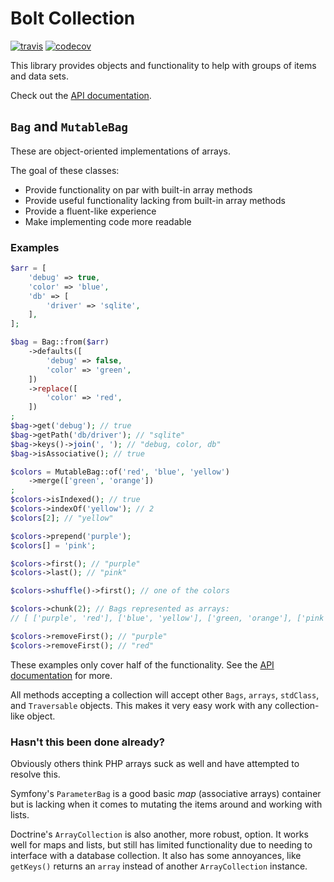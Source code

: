 # Bolt Collection

[![travis](https://api.travis-ci.org/bolt/collection.svg)](https://travis-ci.org/bolt/collection)
[![codecov](https://codecov.io/gh/bolt/collection/branch/master/graph/badge.svg)](https://codecov.io/gh/bolt/collection)

This library provides objects and functionality to help with groups of items and data sets.

Check out the [API documentation][api-docs].

## `Bag` and `MutableBag`

These are object-oriented implementations of arrays. 

The goal of these classes:
  - Provide functionality on par with built-in array methods
  - Provide useful functionality lacking from built-in array methods
  - Provide a fluent-like experience
  - Make implementing code more readable

### Examples
```php
$arr = [
    'debug' => true,
    'color' => 'blue',
    'db' => [
        'driver' => 'sqlite',
    ],
];

$bag = Bag::from($arr)
    ->defaults([
        'debug' => false,
        'color' => 'green',
    ])
    ->replace([
        'color' => 'red',
    ])
;
$bag->get('debug'); // true
$bag->getPath('db/driver'); // "sqlite"
$bag->keys()->join(', '); // "debug, color, db"
$bag->isAssociative(); // true
```
```php
$colors = MutableBag::of('red', 'blue', 'yellow')
    ->merge(['green', 'orange'])
;
$colors->isIndexed(); // true
$colors->indexOf('yellow'); // 2
$colors[2]; // "yellow"

$colors->prepend('purple');
$colors[] = 'pink';

$colors->first(); // "purple"
$colors->last(); // "pink"

$colors->shuffle()->first(); // one of the colors

$colors->chunk(2); // Bags represented as arrays:
// [ ['purple', 'red'], ['blue', 'yellow'], ['green, 'orange'], ['pink'] ]

$colors->removeFirst(); // "purple"
$colors->removeFirst(); // "red"
```

These examples only cover half of the functionality. See the [API documentation][api-docs] for more.

All methods accepting a collection will accept other `Bags`, `arrays`,
`stdClass`, and `Traversable` objects. This makes it very easy work with any
collection-like object. 


### Hasn't this been done already?

Obviously others think PHP arrays suck as well and have attempted to resolve 
this.
 
Symfony's `ParameterBag` is a good basic _map_ (associative arrays) container
but is lacking when it comes to mutating the items around and working with
lists.

Doctrine's `ArrayCollection` is also another, more robust, option. It works
well for maps and lists, but still has limited functionality due to needing to
interface with a database collection. It also has some annoyances, like 
`getKeys()` returns an `array` instead of another `ArrayCollection` instance.

[api-docs]: https://docs.bolt.cm/api/bolt/collection/master/classes.html
